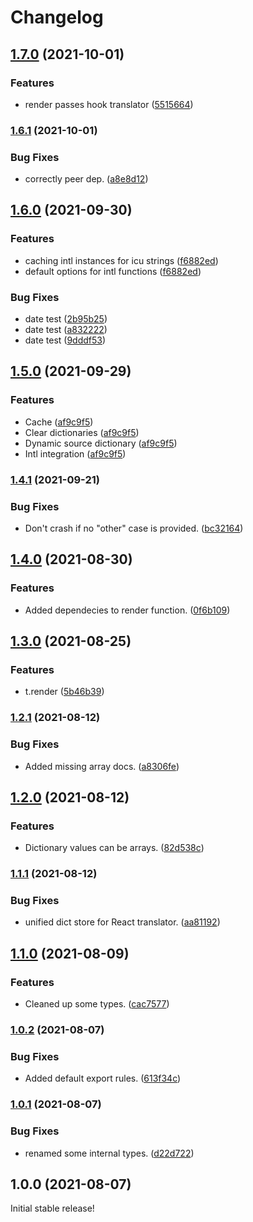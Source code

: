 # Changelog

## [1.7.0](https://www.github.com/schummar/schummar-translate/compare/v1.6.1...v1.7.0) (2021-10-01)


### Features

* render passes hook translator ([5515664](https://www.github.com/schummar/schummar-translate/commit/551566412addeafe95bb90c6d59e98ddeb8c1b1b))

### [1.6.1](https://www.github.com/schummar/schummar-translate/compare/v1.6.0...v1.6.1) (2021-10-01)


### Bug Fixes

* correctly peer dep. ([a8e8d12](https://www.github.com/schummar/schummar-translate/commit/a8e8d1232cde1ad2dc456960ccac0f6d8c90f5b7))

## [1.6.0](https://www.github.com/schummar/schummar-translate/compare/v1.5.0...v1.6.0) (2021-09-30)


### Features

* caching intl instances for icu strings ([f6882ed](https://www.github.com/schummar/schummar-translate/commit/f6882edaf46c33099efda60a3a031a92ba8f21fc))
* default options for intl functions ([f6882ed](https://www.github.com/schummar/schummar-translate/commit/f6882edaf46c33099efda60a3a031a92ba8f21fc))


### Bug Fixes

* date test ([2b95b25](https://www.github.com/schummar/schummar-translate/commit/2b95b250445bbc63870633ac7f621509a2dc23d7))
* date test ([a832222](https://www.github.com/schummar/schummar-translate/commit/a832222e14238063d14ccc5a7b258951542e8685))
* date test ([9dddf53](https://www.github.com/schummar/schummar-translate/commit/9dddf5322f69787e53e369cb9291c56ff3e0184c))

## [1.5.0](https://www.github.com/schummar/schummar-translate/compare/v1.4.1...v1.5.0) (2021-09-29)


### Features

* Cache ([af9c9f5](https://www.github.com/schummar/schummar-translate/commit/af9c9f5e98614e67dcbc0001065af5e4ec9fe2ef))
* Clear dictionaries ([af9c9f5](https://www.github.com/schummar/schummar-translate/commit/af9c9f5e98614e67dcbc0001065af5e4ec9fe2ef))
* Dynamic source dictionary ([af9c9f5](https://www.github.com/schummar/schummar-translate/commit/af9c9f5e98614e67dcbc0001065af5e4ec9fe2ef))
* Intl integration ([af9c9f5](https://www.github.com/schummar/schummar-translate/commit/af9c9f5e98614e67dcbc0001065af5e4ec9fe2ef))

### [1.4.1](https://www.github.com/schummar/schummar-translate/compare/v1.4.0...v1.4.1) (2021-09-21)


### Bug Fixes

* Don't crash if no "other" case is provided. ([bc32164](https://www.github.com/schummar/schummar-translate/commit/bc321640f0c640769dace87694e5eead11f7dc57))

## [1.4.0](https://www.github.com/schummar/schummar-translate/compare/v1.3.0...v1.4.0) (2021-08-30)


### Features

* Added dependecies to render function. ([0f6b109](https://www.github.com/schummar/schummar-translate/commit/0f6b109738441ba8fc626ba39456879dd70f1efb))

## [1.3.0](https://www.github.com/schummar/schummar-translate/compare/v1.2.1...v1.3.0) (2021-08-25)


### Features

* t.render ([5b46b39](https://www.github.com/schummar/schummar-translate/commit/5b46b39d32a3bff0024f2e4f89bd79d6b781a9f0))

### [1.2.1](https://www.github.com/schummar/schummar-translate/compare/v1.2.0...v1.2.1) (2021-08-12)


### Bug Fixes

* Added missing array docs. ([a8306fe](https://www.github.com/schummar/schummar-translate/commit/a8306fea23976bf08fac6e0999b45a19d789a6b9))

## [1.2.0](https://www.github.com/schummar/schummar-translate/compare/v1.1.1...v1.2.0) (2021-08-12)


### Features

* Dictionary values can be arrays. ([82d538c](https://www.github.com/schummar/schummar-translate/commit/82d538c3ef425d3a35546a811b402ce7acf16982))

### [1.1.1](https://www.github.com/schummar/schummar-translate/compare/v1.1.0...v1.1.1) (2021-08-12)


### Bug Fixes

* unified dict store for React translator. ([aa81192](https://www.github.com/schummar/schummar-translate/commit/aa8119279d4133bc61e590a9c9e4e7632bb27389))

## [1.1.0](https://www.github.com/schummar/schummar-translate/compare/v1.0.2...v1.1.0) (2021-08-09)


### Features

* Cleaned up some types. ([cac7577](https://www.github.com/schummar/schummar-translate/commit/cac757796ec1fa45981fb4c748b2546f4f3e96b4))

### [1.0.2](https://www.github.com/schummar/schummar-translate/compare/v1.0.1...v1.0.2) (2021-08-07)


### Bug Fixes

* Added default export rules. ([613f34c](https://www.github.com/schummar/schummar-translate/commit/613f34c5b6d6a73dd972d0bbcb60a32e8c962b31))

### [1.0.1](https://www.github.com/schummar/schummar-translate/compare/v1.0.0...v1.0.1) (2021-08-07)


### Bug Fixes

* renamed some internal types. ([d22d722](https://www.github.com/schummar/schummar-translate/commit/d22d7224a59458a0370f8c5708a556084da1c135))

## 1.0.0 (2021-08-07)
Initial stable release!
